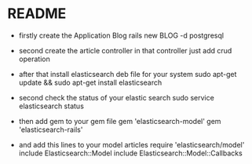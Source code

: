 # README

- firstly create the Application Blog
    rails new BLOG -d postgresql

- second create the article controller
  in that controller just add crud operation

- after that install elasticsearch deb file for your system
    sudo apt-get update && sudo apt-get install elasticsearch

- second check the status of your elastic search
    sudo service elasticsearch status

- then add gem to your gem file
    gem 'elasticsearch-model'
    gem 'elasticsearch-rails'

- and add this lines to your model articles
    require 'elasticsearch/model'
    include Elasticsearch::Model
    include Elasticsearch::Model::Callbacks
